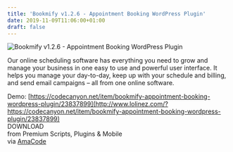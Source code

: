 ```yaml
---
title: 'Bookmify v1.2.6 - Appointment Booking WordPress Plugin'
date: 2019-11-09T11:06:00+01:00
draft: false
---
```


![Bookmify v1.2.6 - Appointment Booking WordPress Plugin](http://www.codelist.cc/uploads/posts/2019-08/1567231527_bookmify.jpg "Bookmify v1.2.6 - Appointment Booking WordPress Plugin")  
  
Our online scheduling software has everything you need to grow and manage your business in one easy to use and powerful user interface. It helps you manage your day-to-day, keep up with your schedule and billing, and send email campaigns – all from one online software.  
  
Demo: [https://codecanyon.net/item/bookmify-appointment-booking-wordpress-plugin/23837899](http://www.lolinez.com/?https://codecanyon.net/item/bookmify-appointment-booking-wordpress-plugin/23837899)  
DOWNLOAD  
from Premium Scripts, Plugins & Mobile  
via [AmaCode](https://amazcode.ooo)